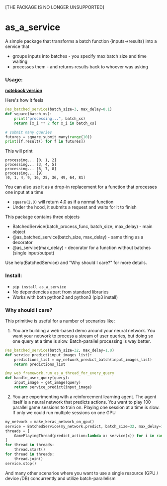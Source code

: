 [THE PACKAGE IS NO LONGER UNSUPPORTED]
# as_a_service

A simple package that transforms a batch function {inputs->results} into a service that
- groups inputs into batches - you specify max batch size and time waiting
- processes them - and returns results back to whoever was asking

### Usage:
__[notebook version](https://github.com/justheuristic/as_a_service/blob/master/example.ipynb)__

Here's how it feels
```python
@as_batched_service(batch_size=3, max_delay=0.1)
def square(batch_xs):
    print("processing...", batch_xs)
    return [x_i ** 2 for x_i in batch_xs]

# submit many queries
futures = square.submit_many(range(10))
print([f.result() for f in futures])
```
This will print
```
processing... [0, 1, 2]
processing... [3, 4, 5]
processing... [6, 7, 8]
processing... [9]
[0, 1, 4, 9, 16, 25, 36, 49, 64, 81]
```

You can also use it as a drop-in replacement for a function that processes one input at a time
 * `square(2.0)` will return 4.0 as if a normal function
 * Under the hood, it submits a request and waits for it to finish

This package contains three objects
 - BatchedService(batch_process_func, batch_size, max_delay) - main object
 - @as_batched_service(batch_size, max_delay) - same thing as a decorator
 - @as_service(max_delay) - decorator for a function without batches (single input/output)

Use help(BatchedService) and "Why should I care?" for more details.

### Install:
 *  ```pip install as_a_service```
 *  No dependencies apart from standard libraries
 *  Works with both python2 and python3 (pip3 install)


### Why should I care?

This primitive is useful for a number of scenarios like:
1) You are building a web-based demo around your neural network. You want your network to process
    a stream of user queries, but doing so one query at a time is slow. Batch-parallel processing is way better.

```python
@as_batched_service(batch_size=32, max_delay=1.0)
def service_predict(input_images_list):
    predictions_list = my_network_predict_batch(input_images_list)
    return predictions_list

@my_web_framework.run_as_a_thread_for_every_query
def handle_user_query(query):
    input_image = get_image(query)
    return service_predict(input_image)
```

2) You are experimenting with a reinforcement learning agent. The agent itself is a neural network
    that predicts actions. You want to play 100 parallel game sessions to train on.
    Playing one session at a time is slow. If only we could run multiple sessions on one GPU

```python
my_network = make_keras_network_on_gpu()
service = BatchedService(my_network.predict, batch_size=32, max_delay=1.0)
threads = [
    GamePlayingThread(predict_action=lambda x: service(x)) for i in range(100)
]
for thread in threads:
    thread.start()
for thread in threads:
    thread.join()
service.stop()
```

And many other scenarios where you want to use a single resource
(GPU / device /DB) concurrently and utilize batch-parallelism
